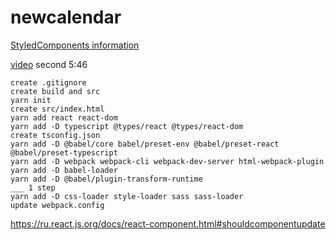 # newcalendar

[StyledComponents information](https://habr.com/ru/articles/591381/)

[video](https://www.youtube.com/watch?v=Elpu7CIuqjY&list=PLC3y8-rFHvwiWPS2RO3BKotLRfgg_8WEo)
second 5:46
```
create .gitignore
create build and src
yarn init
create src/index.html
yarn add react react-dom
yarn add -D typescript @types/react @types/react-dom
create tsconfig.json
yarn add -D @babel/core babel/preset-env @babel/preset-react @babel/preset-typescript
yarn add -D webpack webpack-cli webpack-dev-server html-webpack-plugin
yarn add -D babel-loader
yarn add -D @babel/plugin-transform-runtime
___ 1 step
yarn add -D css-loader style-loader sass sass-loader 
update webpack.config

```


https://ru.react.js.org/docs/react-component.html#shouldcomponentupdate
